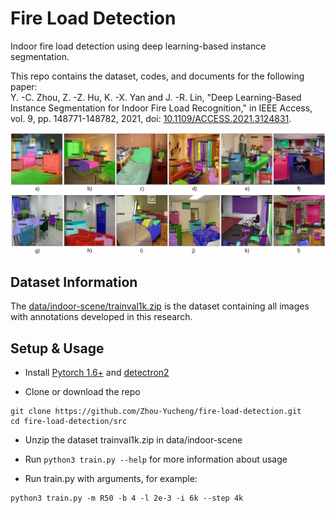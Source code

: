 # Fire Load Detection
Indoor fire load detection using deep learning-based instance segmentation.

This repo contains the dataset, codes, and documents for the following paper:  
Y. -C. Zhou, Z. -Z. Hu, K. -X. Yan and J. -R. Lin, "Deep Learning-Based Instance Segmentation for Indoor Fire Load Recognition," in IEEE Access, vol. 9, pp. 148771-148782, 2021, doi: [10.1109/ACCESS.2021.3124831](https://doi.org/10.1109/ACCESS.2021.3124831).

![example-predictions](data/indoor-scene/example-predictions.jpg)



## Dataset Information

The [data/indoor-scene/trainval1k.zip](https://github.com/Zhou-Yucheng/fire-load-detection/tree/main/data/indoor-scene/trainval1k.zip) is the dataset containing all images with annotations developed in this research.  




## Setup & Usage

- Install [Pytorch 1.6+](https://pytorch.org/) and [detectron2](https://github.com/facebookresearch/detectron2)
  
- Clone or download the repo  
```
git clone https://github.com/Zhou-Yucheng/fire-load-detection.git
cd fire-load-detection/src
```

- Unzip the dataset trainval1k.zip in data/indoor-scene

- Run `python3 train.py --help` for more information about usage

- Run train.py with arguments, for example:
```
python3 train.py -m R50 -b 4 -l 2e-3 -i 6k --step 4k
```

